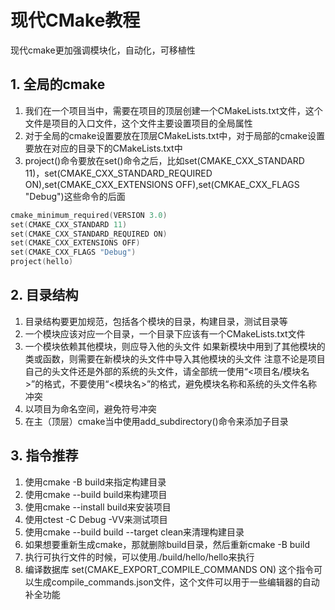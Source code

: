 ﻿# 现代CMake教程

现代cmake更加强调模块化，自动化，可移植性

## 1. 全局的cmake

1. 我们在一个项目当中，需要在项目的顶层创建一个CMakeLists.txt文件，这个文件是项目的入口文件，这个文件主要设置项目的全局属性
2. 对于全局的cmake设置要放在顶层CMakeLists.txt中，对于局部的cmake设置要放在对应的目录下的CMakeLists.txt中
3. project()命令要放在set()命令之后，比如set(CMAKE_CXX_STANDARD 11)，set(CMAKE_CXX_STANDARD_REQUIRED ON),set(CMAKE_CXX_EXTENSIONS OFF),set(CMKAE_CXX_FLAGS "Debug")这些命令的后面
```c
cmake_minimum_required(VERSION 3.0)
set(CMAKE_CXX_STANDARD 11)
set(CMAKE_CXX_STANDARD_REQUIRED ON)
set(CMAKE_CXX_EXTENSIONS OFF)
set(CMAKE_CXX_FLAGS "Debug")
project(hello)
```

## 2. 目录结构

1. 目录结构要更加规范，包括各个模块的目录，构建目录，测试目录等
2. 一个模块应该对应一个目录，一个目录下应该有一个CMakeLists.txt文件
3. 一个模块依赖其他模块，则应导入他的头文件
如果新模块中用到了其他模块的类或函数，则需要在新模块的头文件中导入其他模块的头文件
注意不论是项目自己的头文件还是外部的系统的头文件，请全部统一使用“<项目名/模块名>”的格式，不要使用“<模块名>”的格式，避免模块名称和系统的头文件名称冲突
4. 以项目为命名空间，避免符号冲突
5. 在主（顶层）cmake当中使用add_subdirectory()命令来添加子目录

## 3. 指令推荐

1. 使用cmake -B build来指定构建目录
2. 使用cmake --build build来构建项目
3. 使用cmake --install build来安装项目
4. 使用ctest -C Debug -VV来测试项目
5. 使用cmake --build build --target clean来清理构建目录
6. 如果想要重新生成cmake，那就删除build目录，然后重新cmake -B build
7. 执行可执行文件的时候，可以使用./build/hello/hello来执行
8. 编译数据库 set(CMAKE_EXPORT_COMPILE_COMMANDS ON) 这个指令可以生成compile_commands.json文件，这个文件可以用于一些编辑器的自动补全功能